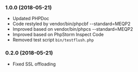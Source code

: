### 1.0.0 (2018-05-21)

  * Updated PHPDoc
  * Code restyled by vendor/bin/phpcbf --standard=MEQP2
  * Improved based on vendor/bin/phpcs --standard=MEQP2
  * Improved based on PhpStorm Inspect Code
  * Removed test script `bin/testflush.php`
  
### 0.2.0 (2018-05-21)

  * Fixed SSL offloading
